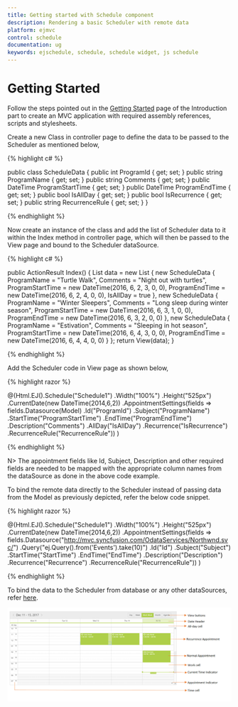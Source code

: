 ```yaml
---
title: Getting started with Schedule component	
description: Rendering a basic Scheduler with remote data
platform: ejmvc
control: schedule
documentation: ug
keywords: ejschedule, schedule, schedule widget, js schedule 
---
```

# Getting Started

Follow the steps pointed out in the [Getting Started](https://help.syncfusion.com/aspnetmvc/getting-started) page of the Introduction part to create an MVC application with required assembly references, scripts and stylesheets.

Create a new Class in controller page to define the data to be passed to the Scheduler as mentioned below,

{% highlight c# %}

public class ScheduleData
{
    public int ProgramId { get; set; }
    public string ProgramName { get; set; }
    public string Comments { get; set; }
    public DateTime ProgramStartTime { get; set; }
    public DateTime ProgramEndTime { get; set; }
    public bool IsAllDay { get; set; }
    public bool IsRecurrence { get; set; }
    public string RecurrenceRule { get; set; }
}

{% endhighlight %}

Now create an instance of the class and add the list of Scheduler data to it within the Index method in controller page, which will then be passed to the View page and bound to the Scheduler dataSource.

{% highlight c# %}

public ActionResult Index()
{
    List<ScheduleData> data = new List<ScheduleData> {
     new ScheduleData {
            ProgramName = "Turtle Walk",
            Comments = "Night out with turtles",
            ProgramStartTime = new DateTime(2016, 6, 2, 3, 0, 0),
            ProgramEndTime = new DateTime(2016, 6, 2, 4, 0, 0),
            IsAllDay = true
     },
     new ScheduleData {
            ProgramName = "Winter Sleepers",
            Comments = "Long sleep during winter season",
            ProgramStartTime = new DateTime(2016, 6, 3, 1, 0, 0),
            ProgramEndTime = new DateTime(2016, 6, 3, 2, 0, 0)
     },
     new ScheduleData {
            ProgramName = "Estivation",
            Comments = "Sleeping in hot season",
            ProgramStartTime = new DateTime(2016, 6, 4, 3, 0, 0),
            ProgramEndTime = new DateTime(2016, 6, 4, 4, 0, 0)
     }
    };
    return View(data);
}

{% endhighlight %}

Add the Scheduler code in View page as shown below,

{% highlight razor %}

  @(Html.EJ().Schedule("Schedule1")
        .Width("100%")
        .Height("525px")
        .CurrentDate(new DateTime(2014,6,2))
        .AppointmentSettings(fields => fields.Datasource(Model)
            .Id("ProgramId")
            .Subject("ProgramName")
            .StartTime("ProgramStartTime")
            .EndTime("ProgramEndTime")
            .Description("Comments")
            .AllDay("IsAllDay")
            .Recurrence("IsRecurrence")
            .RecurrenceRule("RecurrenceRule"))
            )

{% endhighlight %}

N> The appointment fields like Id, Subject, Description and other required fields are needed to be mapped with the appropriate column names from the dataSource as done in the above code example.

To bind the remote data directly to the Scheduler instead of passing data from the Model as previously depicted, refer the below code snippet.

{% highlight razor %}

  @(Html.EJ().Schedule("Schedule1")
        .Width("100%")
        .Height("525px")
        .CurrentDate(new DateTime(2014,6,2))
        .AppointmentSettings(fields => fields.Datasource("http://mvc.syncfusion.com/OdataServices/Northwnd.svc/")
            .Query("ej.Query().from('Events').take(10)")
            .Id("Id")
            .Subject("Subject")
            .StartTime("StartTime")
            .EndTime("EndTime")
            .Description("Description")
            .Recurrence("Recurrence")
            .RecurrenceRule("RecurrenceRule"))
            )

{% endhighlight %}

To bind the data to the Scheduler from database or any other dataSources, refer [here](/aspnetmvc/schedule/data-binding).


![](Getting-Started_images/Getting-Started_img1.png)

